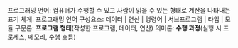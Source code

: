 프로그래밍 언어: 컴퓨터가 수행할 수 있고 사람이 읽을 수 있는 형태로 계산을 나타내는 표기 체계.
프로그래밍 언어 구성요소: 데이터 | 연산 | 명령어 | 서브프로그램 | 타입 | 모듈
구문론: __프로그램 형태__(작성한 프로그램, 데이터, 연산)
의미론: __수행 과정__(실행 시 프로세스, 메모리, 수행 흐름)

